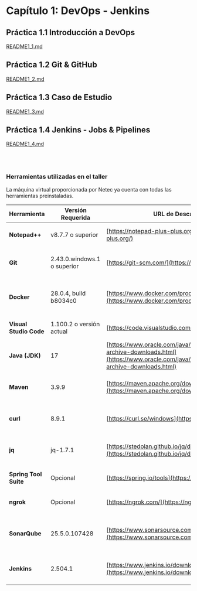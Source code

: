 # Capítulo 1: DevOps - Jenkins


## Práctica 1.1 Introducción a DevOps

[README1_1.md](README1_1.md)

## Práctica 1.2 Git & GitHub

[README1_2.md](README1_2.md)

## Práctica 1.3 Caso de Estudio

[README1_3.md](README1_3.md)

## Práctica 1.4 Jenkins - Jobs & Pipelines

[README1_4.md](README1_4.md)


<br/><br/>

### Herramientas utilizadas en el taller

La máquina virtual proporcionada por Netec ya cuenta con todas las herramientas preinstaladas.

| Herramienta         | Versión Requerida             | URL de Descarga / Sitio Oficial                                         | Observaciones                                                                 |
|---------------------|-------------------------------|--------------------------------------------------------------------------|--------------------------------------------------------------------------------|
| **Notepad++**       | v8.7.7 o superior              | [https://notepad-plus-plus.org/](https://notepad-plus-plus.org/)       | Editor de texto. Verifica su instalación abriendo la aplicación.              |
| **Git**             | 2.43.0.windows.1 o superior    | [https://git-scm.com/](https://git-scm.com/)                            | Control de versiones. Verifica con `git --version` y prueba `ls -l` en CMD.   |
| **Docker**          | 28.0.4, build b8034c0          | [https://www.docker.com/products/docker-desktop](https://www.docker.com/products/docker-desktop) | Plataforma de contenedores. Verifica con `docker --version`, `docker run hello-world`. |
| **Visual Studio Code** | 1.100.2 o versión actual    | [https://code.visualstudio.com/](https://code.visualstudio.com/)        | Editor de código. Verifica su instalación ejecutando `code`.                 |
| **Java (JDK)**      | 17                            | [https://www.oracle.com/java/technologies/javase/jdk17-archive-downloads.html](https://www.oracle.com/java/technologies/javase/jdk17-archive-downloads.html) | Entorno de ejecución. Verifica con `java --version` y `javac --version`.     |
| **Maven**           | 3.9.9                         | [https://maven.apache.org/download.cgi](https://maven.apache.org/download.cgi) | Herramienta de gestión de proyectos. Verifica con `mvn --version`.           |
| **curl**            | 8.9.1                         | [https://curl.se/windows](https://curl.se/windows)                      | Cliente de línea de comandos para HTTP. Verifica con `curl --version`.       |
| **jq**              | jq-1.7.1                      | [https://stedolan.github.io/jq/download/](https://stedolan.github.io/jq/download/) | Procesador de JSON por línea de comandos. Verifica con `jq --version`.       |
| **Spring Tool Suite** | Opcional                    | [https://spring.io/tools](https://spring.io/tools)                      | IDE especializado para Spring. Verifica abriendo la aplicación.              |
| **ngrok**           | Opcional                      | [https://ngrok.com/](https://ngrok.com/)                                | Túnel seguro HTTP. Verifica con `ngrok version`.                             |
| **SonarQube**       | 25.5.0.107428                 | [https://www.sonarsource.com/products/sonarqube/downloads/](https://www.sonarsource.com/products/sonarqube/downloads/) | Herramienta de análisis estático de código. Verifica accediendo a `http://localhost:9000`. |
| **Jenkins**         | 2.504.1                       | [https://www.jenkins.io/download/](https://www.jenkins.io/download/)    | Servidor de automatización CI/CD. Verifica accediendo a `http://localhost:8080`. |
